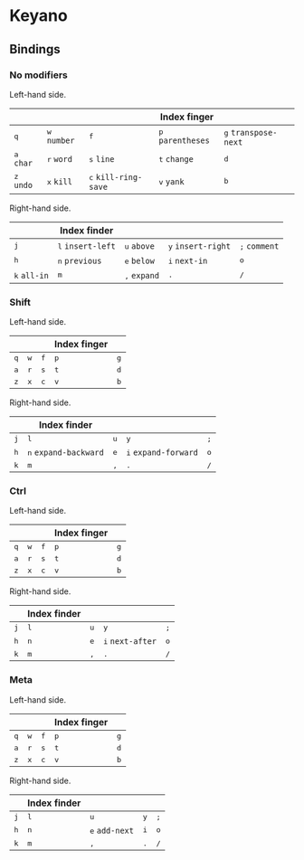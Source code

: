 # Keyano

## Bindings

### No modifiers

Left-hand side.

|                     |                       |                               | Index finger               |                               |
| ------------------- | -------------------   | ----------------------------- | ------------------------   | ------------                  |
| <kbd>q</kbd>        | <kbd>w</kbd> `number` | <kbd>f</kbd>                  | <kbd>p</kbd> `parentheses` | <kbd>g</kbd> `transpose-next` |
| <kbd>a</kbd> `char` | <kbd>r</kbd> `word`   | <kbd>s</kbd> `line`           | <kbd>t</kbd> `change`      | <kbd>d</kbd>                  |
| <kbd>z</kbd> `undo` | <kbd>x</kbd> `kill`   | <kbd>c</kbd> `kill-ring-save` | <kbd>v</kbd> `yank`        | <kbd>b</kbd>                  |

Right-hand side.

|                       | Index finder                   |                               |                             |                          |
| ------------          | ------------------------       | ------------------------      | -                           | ------------------------ |
| <kbd>j</kbd>          | <kbd>l</kbd> `insert-left`     | <kbd>u</kbd> `above`          | <kbd>y</kbd> `insert-right` | <kbd>;</kbd> `comment`   |
| <kbd>h</kbd>          | <kbd>n</kbd> `previous`        | <kbd>e</kbd> `below`          | <kbd>i</kbd> `next-in`      | <kbd>o</kbd>             |
| <kbd>k</kbd> `all-in` | <kbd>m</kbd> | <kbd>,</kbd> `expand` | <kbd>.</kbd>                | <kbd>/</kbd>  |

### Shift

Left-hand side.

|                     |                     |                               | Index finger             |              |
| ------------------- | ------------------- | ----------------------------- | ------------------------ | ------------ |
| <kbd>q</kbd>        | <kbd>w</kbd>        | <kbd>f</kbd>                  | <kbd>p</kbd>             | <kbd>g</kbd> |
| <kbd>a</kbd>        | <kbd>r</kbd>        | <kbd>s</kbd>                  | <kbd>t</kbd>             | <kbd>d</kbd> |
| <kbd>z</kbd>        | <kbd>x</kbd>        | <kbd>c</kbd>                  | <kbd>v</kbd>             | <kbd>b</kbd> |

Right-hand side.

|              | Index finder                   |                          |                               |                          |
| ------------ | ------------------------       | ------------------------ | ------------------------      | ------------------------ |
| <kbd>j</kbd> | <kbd>l</kbd>                   | <kbd>u</kbd>             | <kbd>y</kbd>                  | <kbd>;</kbd>             |
| <kbd>h</kbd> | <kbd>n</kbd> `expand-backward` | <kbd>e</kbd>             | <kbd>i</kbd> `expand-forward` | <kbd>o</kbd>             |
| <kbd>k</kbd> | <kbd>m</kbd>                   | <kbd>,</kbd>             | <kbd>.</kbd>                  | <kbd>/</kbd>             |

### Ctrl

Left-hand side.

|                     |                     |                               | Index finger             |              |
| ------------------- | ------------------- | ----------------------------- | ------------------------ | ------------ |
| <kbd>q</kbd>        | <kbd>w</kbd>        | <kbd>f</kbd>                  | <kbd>p</kbd>             | <kbd>g</kbd> |
| <kbd>a</kbd>        | <kbd>r</kbd>        | <kbd>s</kbd>                  | <kbd>t</kbd>             | <kbd>d</kbd> |
| <kbd>z</kbd>        | <kbd>x</kbd>        | <kbd>c</kbd>                  | <kbd>v</kbd>             | <kbd>b</kbd> |

Right-hand side.

|              | Index finder             |                          |                           |                          |
| ------------ | ------------------------ | ------------------------ | ------------------------  | ------------------------ |
| <kbd>j</kbd> | <kbd>l</kbd>             | <kbd>u</kbd>             | <kbd>y</kbd>              | <kbd>;</kbd>             |
| <kbd>h</kbd> | <kbd>n</kbd>             | <kbd>e</kbd>             | <kbd>i</kbd> `next-after` | <kbd>o</kbd>             |
| <kbd>k</kbd> | <kbd>m</kbd>             | <kbd>,</kbd>             | <kbd>.</kbd>              | <kbd>/</kbd>             |

### Meta

Left-hand side.

|                     |                     |                               | Index finger             |              |
| ------------------- | ------------------- | ----------------------------- | ------------------------ | ------------ |
| <kbd>q</kbd>        | <kbd>w</kbd>        | <kbd>f</kbd>                  | <kbd>p</kbd>             | <kbd>g</kbd> |
| <kbd>a</kbd>        | <kbd>r</kbd>        | <kbd>s</kbd>                  | <kbd>t</kbd>             | <kbd>d</kbd> |
| <kbd>z</kbd>        | <kbd>x</kbd>        | <kbd>c</kbd>                  | <kbd>v</kbd>             | <kbd>b</kbd> |

Right-hand side.

|              | Index finder             |                          |                          |                          |
| ------------ | ------------------------ | ------------------------ | ------------------------ | ------------------------ |
| <kbd>j</kbd> | <kbd>l</kbd>             | <kbd>u</kbd>             | <kbd>y</kbd>             | <kbd>;</kbd>             |
| <kbd>h</kbd> | <kbd>n</kbd>             | <kbd>e</kbd> `add-next`  | <kbd>i</kbd>             | <kbd>o</kbd>             |
| <kbd>k</kbd> | <kbd>m</kbd>             | <kbd>,</kbd>             | <kbd>.</kbd>             | <kbd>/</kbd>             |
